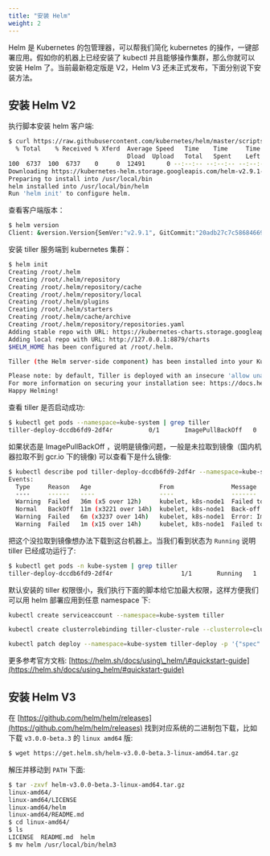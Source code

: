 ```yaml
---
title: "安装 Helm"
weight: 2
---
```


Helm 是 Kubernetes 的包管理器，可以帮我们简化 kubernetes 的操作，一键部署应用。假如你的机器上已经安装了 kubectl 并且能够操作集群，那么你就可以安装 Helm 了。当前最新稳定版是 V2，Helm V3 还未正式发布，下面分别说下安装方法。

## 安装 Helm V2

执行脚本安装 helm 客户端:

```bash
$ curl https://raw.githubusercontent.com/kubernetes/helm/master/scripts/get | bash
  % Total    % Received % Xferd  Average Speed   Time    Time     Time  Current
                                 Dload  Upload   Total   Spent    Left  Speed
100  6737  100  6737    0     0  12491      0 --:--:-- --:--:-- --:--:-- 12475
Downloading https://kubernetes-helm.storage.googleapis.com/helm-v2.9.1-linux-amd64.tar.gz
Preparing to install into /usr/local/bin
helm installed into /usr/local/bin/helm
Run 'helm init' to configure helm.
```

查看客户端版本：

```bash
$ helm version
Client: &version.Version{SemVer:"v2.9.1", GitCommit:"20adb27c7c5868466912eebdf6664e7390ebe710", GitTreeState:"clean"}
```

安装 tiller 服务端到 kubernetes 集群：

```bash
$ helm init
Creating /root/.helm
Creating /root/.helm/repository
Creating /root/.helm/repository/cache
Creating /root/.helm/repository/local
Creating /root/.helm/plugins
Creating /root/.helm/starters
Creating /root/.helm/cache/archive
Creating /root/.helm/repository/repositories.yaml
Adding stable repo with URL: https://kubernetes-charts.storage.googleapis.com
Adding local repo with URL: http://127.0.0.1:8879/charts
$HELM_HOME has been configured at /root/.helm.

Tiller (the Helm server-side component) has been installed into your Kubernetes Cluster.

Please note: by default, Tiller is deployed with an insecure 'allow unauthenticated users' policy.
For more information on securing your installation see: https://docs.helm.sh/using_helm/#securing-your-helm-installation
Happy Helming!
```

查看 tiller 是否启动成功:

```bash
$ kubectl get pods --namespace=kube-system | grep tiller
tiller-deploy-dccdb6fd9-2df4r          0/1       ImagePullBackOff   0          14h
```

如果状态是 ImagePullBackOff ，说明是镜像问题，一般是未拉取到镜像（国内机器拉取不到 gcr.io 下的镜像\) 可以查看下是什么镜像:

```bash
$ kubectl describe pod tiller-deploy-dccdb6fd9-2df4r --namespace=kube-system
Events:
  Type     Reason   Age                   From                Message
  ----     ------   ----                  ----                -------
  Warning  Failed   36m (x5 over 12h)     kubelet, k8s-node1  Failed to pull image "gcr.io/kubernetes-helm/tiller:v2.9.1": rpc error: code = Unknown desc = Get https://gcr.io/v1/_ping: dial tcp 64.233.189.82:443: i/o timeout
  Normal   BackOff  11m (x3221 over 14h)  kubelet, k8s-node1  Back-off pulling image "gcr.io/kubernetes-helm/tiller:v2.9.1"
  Warning  Failed   6m (x3237 over 14h)   kubelet, k8s-node1  Error: ImagePullBackOff
  Warning  Failed   1m (x15 over 14h)     kubelet, k8s-node1  Failed to pull image "gcr.io/kubernetes-helm/tiller:v2.9.1": rpc error: code = Unknown desc = Get https://gcr.io/v1/_ping: dial tcp 64.233.188.82:443: i/o timeout
```

把这个没拉取到镜像想办法下载到这台机器上。当我们看到状态为 `Running` 说明 tiller 已经成功运行了:

```bash
$ kubectl get pods -n kube-system | grep tiller
tiller-deploy-dccdb6fd9-2df4r                   1/1       Running   1          41d
```

默认安装的 tiller 权限很小，我们执行下面的脚本给它加最大权限，这样方便我们可以用 helm 部署应用到任意 namespace 下:

```bash
kubectl create serviceaccount --namespace=kube-system tiller

kubectl create clusterrolebinding tiller-cluster-rule --clusterrole=cluster-admin --serviceaccount=kube-system:tiller

kubectl patch deploy --namespace=kube-system tiller-deploy -p '{"spec":{"template":{"spec":{"serviceAccount":"tiller"}}}}'
```

更多参考官方文档: [https://helm.sh/docs/using\_helm/\#quickstart-guide](https://helm.sh/docs/using_helm/#quickstart-guide)

## 安装 Helm V3

在 [https://github.com/helm/helm/releases](https://github.com/helm/helm/releases) 找到对应系统的二进制包下载，比如下载 `v3.0.0-beta.3` 的 `linux amd64` 版:

```bash
$ wget https://get.helm.sh/helm-v3.0.0-beta.3-linux-amd64.tar.gz
```

解压并移动到 `PATH` 下面:

```bash
$ tar -zxvf helm-v3.0.0-beta.3-linux-amd64.tar.gz
linux-amd64/
linux-amd64/LICENSE
linux-amd64/helm
linux-amd64/README.md
$ cd linux-amd64/
$ ls
LICENSE  README.md  helm
$ mv helm /usr/local/bin/helm3
```

